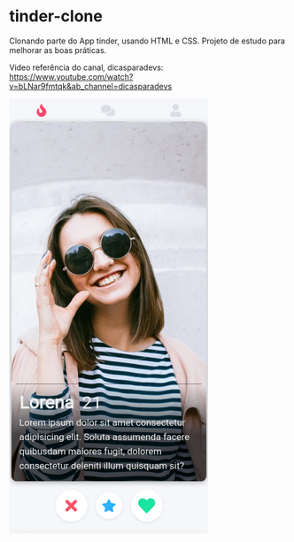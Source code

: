 # tinder-clone

Clonando parte do App tinder, usando HTML e CSS. Projeto de estudo para melhorar as boas práticas.


Video referência do canal, dicasparadevs: https://www.youtube.com/watch?v=bLNar9fmtqk&ab_channel=dicasparadevs


![](img/git-img.png)